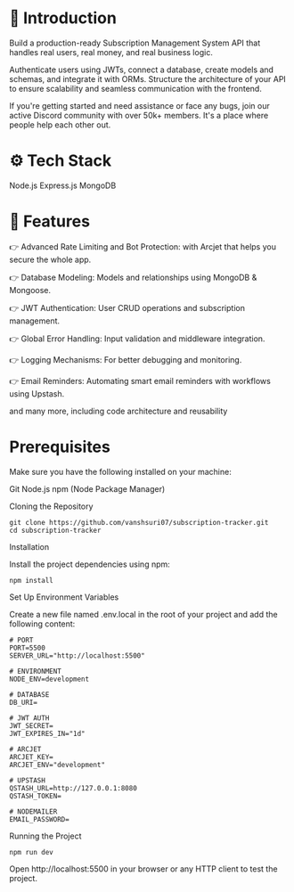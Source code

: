 # 🤖 Introduction


Build a production-ready Subscription Management System API that handles real users, real money, and real business logic.

Authenticate users using JWTs, connect a database, create models and schemas, and integrate it with ORMs. Structure the architecture of your API to ensure scalability and seamless communication with the frontend.

If you're getting started and need assistance or face any bugs, join our active Discord community with over 50k+ members. It's a place where people help each other out.



# ⚙️ Tech Stack


Node.js
Express.js
MongoDB




# 🔋 Features


👉 Advanced Rate Limiting and Bot Protection: with Arcjet that helps you secure the whole app.

👉 Database Modeling: Models and relationships using MongoDB & Mongoose.

👉 JWT Authentication: User CRUD operations and subscription management.

👉 Global Error Handling: Input validation and middleware integration.

👉 Logging Mechanisms: For better debugging and monitoring.

👉 Email Reminders: Automating smart email reminders with workflows using Upstash.

and many more, including code architecture and reusability




# Prerequisites


Make sure you have the following installed on your machine:

Git
Node.js
npm (Node Package Manager)



Cloning the Repository

```
git clone https://github.com/vanshsuri07/subscription-tracker.git
cd subscription-tracker
```

Installation

Install the project dependencies using npm:

```
npm install
```

Set Up Environment Variables


Create a new file named .env.local in the root of your project and add the following content:

```
# PORT
PORT=5500
SERVER_URL="http://localhost:5500"

# ENVIRONMENT
NODE_ENV=development

# DATABASE
DB_URI=

# JWT AUTH
JWT_SECRET=
JWT_EXPIRES_IN="1d"

# ARCJET
ARCJET_KEY=
ARCJET_ENV="development"

# UPSTASH
QSTASH_URL=http://127.0.0.1:8080
QSTASH_TOKEN=

# NODEMAILER
EMAIL_PASSWORD=
```

Running the Project

```
npm run dev
````

Open http://localhost:5500 in your browser or any HTTP client to test the project.
